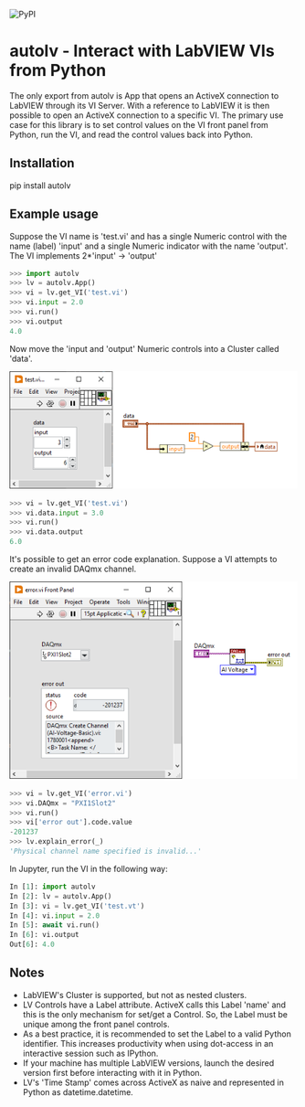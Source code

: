 ![PyPI](https://img.shields.io/pypi/v/autolv)
# autolv - Interact with LabVIEW VIs from Python

The only export from autolv is App that opens an ActiveX connection to
LabVIEW through its VI Server. With a reference to LabVIEW it is then possible
to open an ActiveX connection to a specific VI. The primary use case for this
library is to set control values on the VI front panel from Python, run the VI,
and read the control values back into Python.

Installation
------------
pip install autolv

Example usage
-------------
Suppose the VI name is 'test.vi' and has a single Numeric control with the name (label)
'input' and a single Numeric indicator with the name 'output'. The VI implements
2*'input' -> 'output'

```python
>>> import autolv
>>> lv = autolv.App()
>>> vi = lv.get_VI('test.vi')
>>> vi.input = 2.0
>>> vi.run()
>>> vi.output
4.0
```

Now move the 'input and 'output' Numeric controls into a Cluster called 'data'.

![test.vi](./doc/_static/testvi.png)

```python
>>> vi = lv.get_VI('test.vi')
>>> vi.data.input = 3.0
>>> vi.run()
>>> vi.data.output
6.0
```

It's possible to get an error code explanation. Suppose a VI attempts to create
an invalid DAQmx channel.

![error.vi](./doc/_static/errorvi.png)

```python
>>> vi = lv.get_VI('error.vi')
>>> vi.DAQmx = "PXI1Slot2"
>>> vi.run()
>>> vi['error out'].code.value
-201237
>>> lv.explain_error(_)
'Physical channel name specified is invalid...'
```

In Jupyter, run the VI in the following way:

```python
In [1]: import autolv
In [2]: lv = autolv.App()
In [3]: vi = lv.get_VI('test.vt')
In [4]: vi.input = 2.0
In [5]: await vi.run()
In [6]: vi.output
Out[6]: 4.0
```

Notes
-----
- LabVIEW's Cluster is supported, but not as nested clusters.
- LV Controls have a Label attribute. ActiveX calls this Label 'name' and this is
the only mechanism for set/get a Control. So, the Label must be unique among
the front panel controls.
- As a best practice, it is recommended to set the Label to a valid Python identifier.
This increases productivity when using dot-access in an interactive session such as
IPython.
- If your machine has multiple LabVIEW versions, launch the desired version first
before interacting with it in Python.
- LV's 'Time Stamp' comes across ActiveX as naive and represented in Python
as datetime.datetime.
